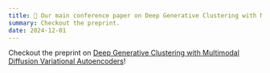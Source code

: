 ```yaml
---
title: 📝 Our main conference paper on Deep Generative Clustering with Multimodal Diffusion Variational Autoencoders got accepted at ICLR 2024!
summary: Checkout the preprint. 
date: 2024-12-01
---
```

Checkout the preprint on [Deep Generative Clustering with Multimodal Diffusion Variational Autoencoders](https://openreview.net/pdf?id=k5THrhXDV3)!